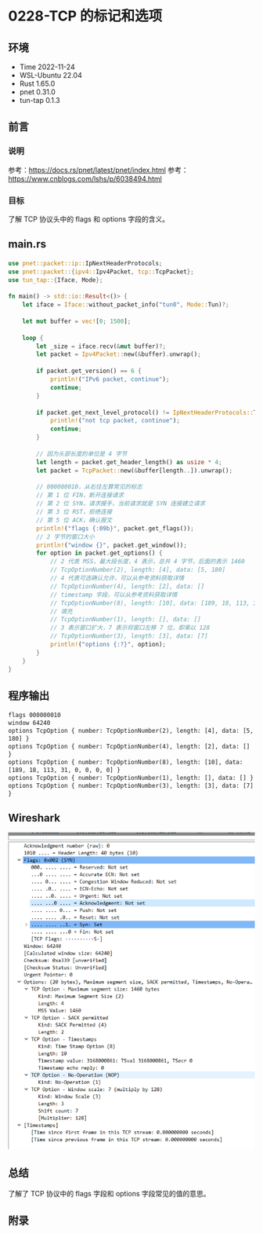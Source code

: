 # 0228-TCP 的标记和选项

## 环境

- Time 2022-11-24
- WSL-Ubuntu 22.04
- Rust 1.65.0
- pnet 0.31.0
- tun-tap 0.1.3

## 前言

### 说明

参考：<https://docs.rs/pnet/latest/pnet/index.html>
参考：<https://www.cnblogs.com/lshs/p/6038494.html>

### 目标

了解 TCP 协议头中的 flags 和 options 字段的含义。

## main.rs

```Rust
use pnet::packet::ip::IpNextHeaderProtocols;
use pnet::packet::{ipv4::Ipv4Packet, tcp::TcpPacket};
use tun_tap::{Iface, Mode};

fn main() -> std::io::Result<()> {
    let iface = Iface::without_packet_info("tun0", Mode::Tun)?;

    let mut buffer = vec![0; 1500];

    loop {
        let _size = iface.recv(&mut buffer)?;
        let packet = Ipv4Packet::new(&buffer).unwrap();

        if packet.get_version() == 6 {
            println!("IPv6 packet, continue");
            continue;
        }

        if packet.get_next_level_protocol() != IpNextHeaderProtocols::Tcp {
            println!("not tcp packet, continue");
            continue;
        }

        // 因为头部长度的单位是 4 字节
        let length = packet.get_header_length() as usize * 4;
        let packet = TcpPacket::new(&buffer[length..]).unwrap();

        // 000000010，从右往左算常见的标志
        // 第 1 位 FIN，断开连接请求
        // 第 2 位 SYN，请求握手，当前请求就是 SYN 连接建立请求
        // 第 3 位 RST，拒绝连接
        // 第 5 位 ACK，确认报文
        println!("flags {:09b}", packet.get_flags());
        // 2 字节的窗口大小
        println!("window {}", packet.get_window());
        for option in packet.get_options() {
            // 2 代表 MSS，最大段长度，4 表示，总共 4 字节，后面的表示 1460
            // TcpOptionNumber(2), length: [4], data: [5, 180]
            // 4 代表可选确认允许，可以从参考资料获取详情
            // TcpOptionNumber(4), length: [2], data: []
            // timestamp 字段，可以从参考资料获取详情
            // TcpOptionNumber(8), length: [10], data: [189, 18, 113, 31, 0, 0, 0, 0]
            // 填充
            // TcpOptionNumber(1), length: [], data: []
            // 3 表示窗口扩大，7 表示将窗口左移 7 位，即乘以 128
            // TcpOptionNumber(3), length: [3], data: [7]
            println!("options {:?}", option);
        }
    }
}
```

## 程序输出

```text
flags 000000010
window 64240
options TcpOption { number: TcpOptionNumber(2), length: [4], data: [5, 180] }
options TcpOption { number: TcpOptionNumber(4), length: [2], data: [] }
options TcpOption { number: TcpOptionNumber(8), length: [10], data: [189, 18, 113, 31, 0, 0, 0, 0] }
options TcpOption { number: TcpOptionNumber(1), length: [], data: [] }
options TcpOption { number: TcpOptionNumber(3), length: [3], data: [7] }
```

## Wireshark

![TCP标志][1]

## 总结

了解了 TCP 协议中的 flags 字段和 options 字段常见的值的意思。

[1]: images/tcp-flags.png

## 附录
